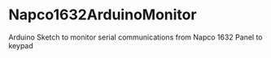# Napco1632ArduinoMonitor
Arduino Sketch to monitor serial communications from Napco 1632 Panel to keypad
